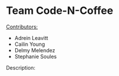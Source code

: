 # Team Code-N-Coffee

<u>Contributors:</u>

- Adrein Leavitt
- Cailin Young
- Delmy Melendez
- Stephanie Soules

Description: 
